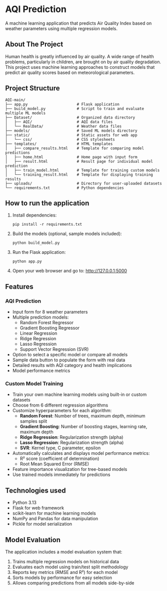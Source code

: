 # AQI Prediction

A machine learning application that predicts Air Quality Index based on weather parameters using multiple regression models.

## About The Project

Human health is greatly influenced by air quality. A wide range of health problems, particularly in children, are brought on by air quality degradation. This project uses machine learning approaches to construct models that predict air quality scores based on meteorological parameters.

## Project Structure

```
AQI-main/
├── app.py                      # Flask application
├── build_model.py              # Script to train and evaluate multiple ML models
├── Dataset/                    # Organized data directory
│   ├── AQI/                    # AQI data files
│   └── RealData/               # Weather data files
├── models/                     # Saved ML models directory
├── static/                     # Static assets for web app
│   └── css/                    # CSS stylesheets
├── templates/                  # HTML templates
│   ├── compare_results.html    # Template for comparing model predictions
│   ├── home.html               # Home page with input form
│   ├── result.html             # Result page for individual model prediction
│   ├── train_model.html        # Template for training custom models
│   └── training_result.html    # Template for displaying training results
├── uploads/                    # Directory for user-uploaded datasets
└── requirements.txt            # Python dependencies
```

## How to run the application

1. Install dependencies:
   ```
   pip install -r requirements.txt
   ```
2. Build the models (optional, sample models included):
   ```
   python build_model.py
   ```
3. Run the Flask application:
   ```
   python app.py
   ```
4. Open your web browser and go to: http://127.0.0.1:5000

## Features

### AQI Prediction

- Input form for 8 weather parameters
- Multiple prediction models:
  - Random Forest Regressor
  - Gradient Boosting Regressor
  - Linear Regression
  - Ridge Regression
  - Lasso Regression
  - Support Vector Regression (SVR)
- Option to select a specific model or compare all models
- Sample data button to populate the form with real data
- Detailed results with AQI category and health implications
- Model performance metrics

### Custom Model Training

- Train your own machine learning models using built-in or custom datasets
- Choose from 6 different regression algorithms
- Customize hyperparameters for each algorithm:
  - **Random Forest**: Number of trees, maximum depth, minimum samples split
  - **Gradient Boosting**: Number of boosting stages, learning rate, maximum depth
  - **Ridge Regression**: Regularization strength (alpha)
  - **Lasso Regression**: Regularization strength (alpha)
  - **SVR**: Kernel type, C parameter, epsilon
- Automatically calculates and displays model performance metrics:
  - R² score (coefficient of determination)
  - Root Mean Squared Error (RMSE)
- Feature importance visualization for tree-based models
- Use trained models immediately for predictions

## Technologies used

- Python 3.13
- Flask for web framework
- scikit-learn for machine learning models
- NumPy and Pandas for data manipulation
- Pickle for model serialization

## Model Evaluation

The application includes a model evaluation system that:

1. Trains multiple regression models on historical data
2. Evaluates each model using train/test split methodology
3. Reports key metrics (RMSE and R²) for each model
4. Sorts models by performance for easy selection
5. Allows comparing predictions from all models side-by-side
